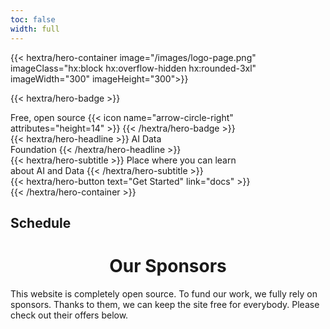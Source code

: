 ```yaml
---
toc: false
width: full
---
```


{{< hextra/hero-container image="/images/logo-page.png" 
 imageClass="hx:block hx:overflow-hidden hx:rounded-3xl"
  imageWidth="300" imageHeight="300">}}


{{< hextra/hero-badge >}}
  <div class="hx:w-2 hx:h-2 hx:rounded-full hx:bg-primary-400"></div>
  <span>Free, open source</span>
  {{< icon name="arrow-circle-right" attributes="height=14" >}}
{{< /hextra/hero-badge >}}

<div class="hx:mt-6 hx:mb-6">
{{< hextra/hero-headline >}}
  AI Data  &nbsp;<br class="sm:hx:block hx:hidden" />Foundation
{{< /hextra/hero-headline >}}
</div>

<div class="hx:mb-12">
{{< hextra/hero-subtitle >}}
  Place where you can learn &nbsp;<br class="sm:hx:block hx:hidden" /> about AI and Data 
{{< /hextra/hero-subtitle >}}
</div>

<div class="hx:mb-6">
{{< hextra/hero-button text="Get Started" link="docs" >}}
</div>

<div class="hx:mt-6"></div>
{{< /hextra/hero-container >}}


## Schedule








<center> <h1> Our Sponsors </h1> </center>

This website is completely open source. To fund our work, we fully rely on sponsors. Thanks to them, we can keep the site free for everybody. Please check out their offers below.


